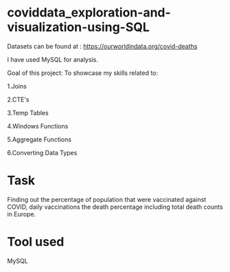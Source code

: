 # coviddata_exploration-and-visualization-using-SQL

Datasets can be found at : https://ourworldindata.org/covid-deaths

I have used MySQL for analysis.

Goal of this project: To showcase my skills related to:

1.Joins

2.CTE's

3.Temp Tables

4.Windows Functions

5.Aggregate Functions

6.Converting Data Types

# Task

Finding out the percentage of population that were vaccinated against COVID, daily vaccinations
the death percentage including total death counts in Europe.

# Tool used

MySQL



